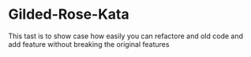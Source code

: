 # Gilded-Rose-Kata
This tast is to show case how easily you can refactore and old code and add feature without breaking the original features
